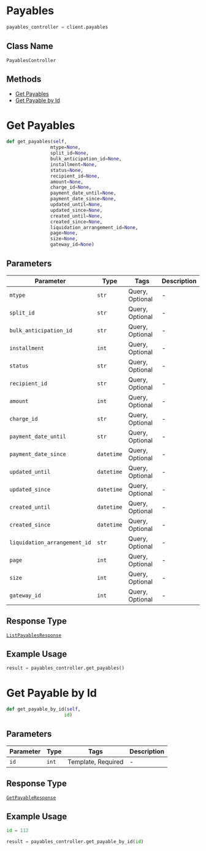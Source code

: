 # Payables

```python
payables_controller = client.payables
```

## Class Name

`PayablesController`

## Methods

* [Get Payables](../../doc/controllers/payables.md#get-payables)
* [Get Payable by Id](../../doc/controllers/payables.md#get-payable-by-id)


# Get Payables

```python
def get_payables(self,
                mtype=None,
                split_id=None,
                bulk_anticipation_id=None,
                installment=None,
                status=None,
                recipient_id=None,
                amount=None,
                charge_id=None,
                payment_date_until=None,
                payment_date_since=None,
                updated_until=None,
                updated_since=None,
                created_until=None,
                created_since=None,
                liquidation_arrangement_id=None,
                page=None,
                size=None,
                gateway_id=None)
```

## Parameters

| Parameter | Type | Tags | Description |
|  --- | --- | --- | --- |
| `mtype` | `str` | Query, Optional | - |
| `split_id` | `str` | Query, Optional | - |
| `bulk_anticipation_id` | `str` | Query, Optional | - |
| `installment` | `int` | Query, Optional | - |
| `status` | `str` | Query, Optional | - |
| `recipient_id` | `str` | Query, Optional | - |
| `amount` | `int` | Query, Optional | - |
| `charge_id` | `str` | Query, Optional | - |
| `payment_date_until` | `str` | Query, Optional | - |
| `payment_date_since` | `datetime` | Query, Optional | - |
| `updated_until` | `datetime` | Query, Optional | - |
| `updated_since` | `datetime` | Query, Optional | - |
| `created_until` | `datetime` | Query, Optional | - |
| `created_since` | `datetime` | Query, Optional | - |
| `liquidation_arrangement_id` | `str` | Query, Optional | - |
| `page` | `int` | Query, Optional | - |
| `size` | `int` | Query, Optional | - |
| `gateway_id` | `int` | Query, Optional | - |

## Response Type

[`ListPayablesResponse`](../../doc/models/list-payables-response.md)

## Example Usage

```python
result = payables_controller.get_payables()
```


# Get Payable by Id

```python
def get_payable_by_id(self,
                     id)
```

## Parameters

| Parameter | Type | Tags | Description |
|  --- | --- | --- | --- |
| `id` | `int` | Template, Required | - |

## Response Type

[`GetPayableResponse`](../../doc/models/get-payable-response.md)

## Example Usage

```python
id = 112

result = payables_controller.get_payable_by_id(id)
```

